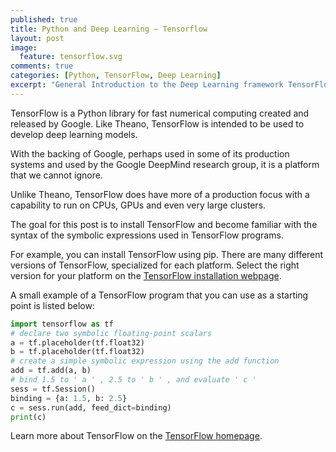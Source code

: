 ```yaml
---
published: true
title: Python and Deep Learning – Tensorflow
layout: post
image:
  feature: tensorflow.svg
comments: true
categories: [Python, TensorFlow, Deep Learning]
excerpt: "General Introduction to the Deep Learning framework TensorFlow."
---
```


TensorFlow is a Python library for fast numerical computing created and released by Google. Like Theano, TensorFlow is intended to be used to develop deep learning models.

With the backing of Google, perhaps used in some of its production systems and used by the Google DeepMind research group, it is a platform that we cannot ignore.

Unlike Theano, TensorFlow does have more of a production focus with a capability to run on CPUs, GPUs and even very large clusters.

The goal for this post is to install TensorFlow and become familiar with the syntax of the symbolic expressions used in TensorFlow programs.

For example, you can install TensorFlow using pip. There are many different versions of TensorFlow, specialized for each platform. Select the right version for your platform on the [TensorFlow installation webpage](https://www.tensorflow.org/install).

A small example of a TensorFlow program that you can use as a starting point is listed below:

``` python
import tensorflow as tf
# declare two symbolic floating-point scalars
a = tf.placeholder(tf.float32)
b = tf.placeholder(tf.float32)
# create a simple symbolic expression using the add function
add = tf.add(a, b)
# bind 1.5 to ' a ' , 2.5 to ' b ' , and evaluate ' c '
sess = tf.Session()
binding = {a: 1.5, b: 2.5}
c = sess.run(add, feed_dict=binding)
print(c)
```

Learn more about TensorFlow on the [TensorFlow homepage](https://www.tensorflow.org).

